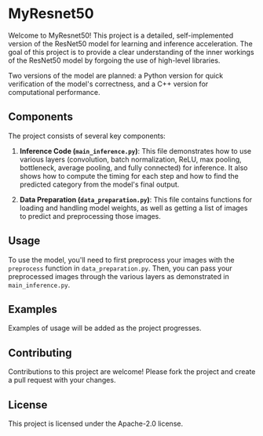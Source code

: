 # MyResnet50

Welcome to MyResnet50! This project is a detailed, self-implemented version of the ResNet50 model for learning and inference acceleration. The goal of this project is to provide a clear understanding of the inner workings of the ResNet50 model by forgoing the use of high-level libraries. 

Two versions of the model are planned: a Python version for quick verification of the model's correctness, and a C++ version for computational performance.

## Components

The project consists of several key components:

1. **Inference Code (`main_inference.py`)**: This file demonstrates how to use various layers (convolution, batch normalization, ReLU, max pooling, bottleneck, average pooling, and fully connected) for inference. It also shows how to compute the timing for each step and how to find the predicted category from the model's final output.

2. **Data Preparation (`data_preparation.py`)**: This file contains functions for loading and handling model weights, as well as getting a list of images to predict and preprocessing those images.

## Usage

To use the model, you'll need to first preprocess your images with the `preprocess` function in `data_preparation.py`. Then, you can pass your preprocessed images through the various layers as demonstrated in `main_inference.py`.

## Examples

Examples of usage will be added as the project progresses.

## Contributing

Contributions to this project are welcome! Please fork the project and create a pull request with your changes.

## License

This project is licensed under the Apache-2.0 license.

